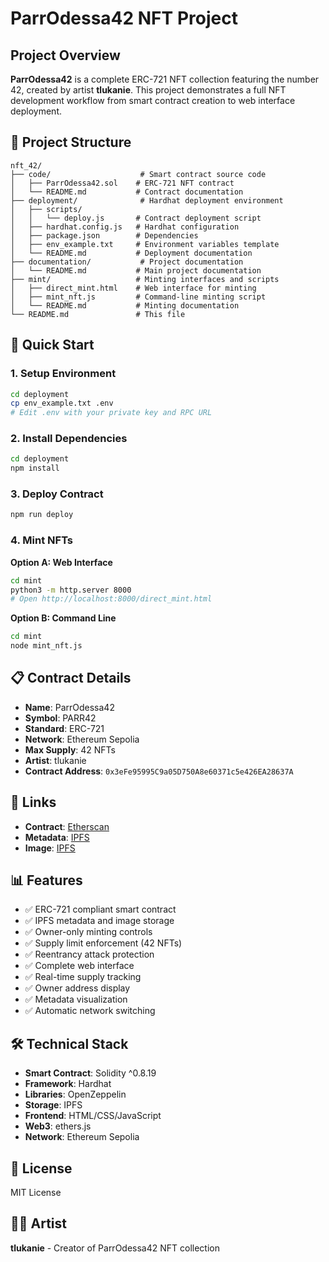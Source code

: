 # ParrOdessa42 NFT Project

## Project Overview

**ParrOdessa42** is a complete ERC-721 NFT collection featuring the number 42, created by artist **tlukanie**. This project demonstrates a full NFT development workflow from smart contract creation to web interface deployment.

## 📁 Project Structure

```
nft_42/
├── code/                    # Smart contract source code
│   ├── ParrOdessa42.sol    # ERC-721 NFT contract
│   └── README.md           # Contract documentation
├── deployment/              # Hardhat deployment environment
│   ├── scripts/
│   │   └── deploy.js       # Contract deployment script
│   ├── hardhat.config.js   # Hardhat configuration
│   ├── package.json        # Dependencies
│   ├── env_example.txt     # Environment variables template
│   └── README.md           # Deployment documentation
├── documentation/           # Project documentation
│   └── README.md           # Main project documentation
├── mint/                   # Minting interfaces and scripts
│   ├── direct_mint.html    # Web interface for minting
│   ├── mint_nft.js         # Command-line minting script
│   └── README.md           # Minting documentation
└── README.md               # This file
```

## 🚀 Quick Start

### 1. Setup Environment
```bash
cd deployment
cp env_example.txt .env
# Edit .env with your private key and RPC URL
```

### 2. Install Dependencies
```bash
cd deployment
npm install
```

### 3. Deploy Contract
```bash
npm run deploy
```

### 4. Mint NFTs
**Option A: Web Interface**
```bash
cd mint
python3 -m http.server 8000
# Open http://localhost:8000/direct_mint.html
```

**Option B: Command Line**
```bash
cd mint
node mint_nft.js
```

## 📋 Contract Details

- **Name**: ParrOdessa42
- **Symbol**: PARR42
- **Standard**: ERC-721
- **Network**: Ethereum Sepolia
- **Max Supply**: 42 NFTs
- **Artist**: tlukanie
- **Contract Address**: `0x3eFe95995C9a05D750A8e60371c5e426EA28637A`

## 🔗 Links

- **Contract**: [Etherscan](https://sepolia.etherscan.io/address/0x3eFe95995C9a05D750A8e60371c5e426EA28637A)
- **Metadata**: [IPFS](https://ipfs.io/ipfs/bafkreieg4lxxqed34oda2kixk4estsx5cspeuhezjr64kswxt6p3xnoqyy)
- **Image**: [IPFS](https://ipfs.io/ipfs/bafybeiglvaqgqwhojustotdalr6v4jxkli4agdtxr5nlsa2u45dikxfxqi)

## 📊 Features

- ✅ ERC-721 compliant smart contract
- ✅ IPFS metadata and image storage
- ✅ Owner-only minting controls
- ✅ Supply limit enforcement (42 NFTs)
- ✅ Reentrancy attack protection
- ✅ Complete web interface
- ✅ Real-time supply tracking
- ✅ Owner address display
- ✅ Metadata visualization
- ✅ Automatic network switching

## 🛠️ Technical Stack

- **Smart Contract**: Solidity ^0.8.19
- **Framework**: Hardhat
- **Libraries**: OpenZeppelin
- **Storage**: IPFS
- **Frontend**: HTML/CSS/JavaScript
- **Web3**: ethers.js
- **Network**: Ethereum Sepolia

## 📝 License

MIT License

## 👨‍🎨 Artist

**tlukanie** - Creator of ParrOdessa42 NFT collection
